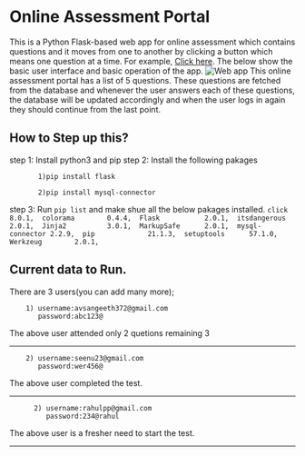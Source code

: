 # Online Assessment Portal
This is a Python Flask-based web app for online assessment which contains questions and it moves from one to another by clicking a button which means one question at a time. For example, [Click here](https://cybersmart.wnscaresfoundation.org/).
The below show the basic user interface and basic operation of the app.
![Web app](https://github.com/avsangeeth/Paginated-Questionnaire/blob/main/Frame%204.png)
This online assessment portal has a list of 5 questions. These questions are fetched from the database and whenever the user answers each of these questions, the database will be updated accordingly and when the user logs in again they should continue from the last point.

 ## How to Step up this?
 step 1: Install python3 and pip
 step 2: Install the following pakages

           1)pip install flask

           2)pip install mysql-connector
step 3: Run ```pip list``` and make shue all the below pakages installed.
            ```click           8.0.1, 
            colorama        0.4.4, 
            Flask           2.0.1, 
            itsdangerous    2.0.1, 
            Jinja2          3.0.1, 
            MarkupSafe      2.0.1, 
            mysql-connector 2.2.9, 
            pip             21.1.3, 
            setuptools      57.1.0, 
            Werkzeug        2.0.1, ```
## Current data to Run.
There are 3 users(you can add many more);

        1) username:avsangeeth372@gmail.com
           password:abc123@
The above user attended only 2 quetions remaining 3

---------------------------------------------------------------------
        2) username:seenu23@gmail.com
           password:wer456@
The above user completed the test.

----------------------------------------------------------------------

          2) username:rahulpp@gmail.com
             password:234@rahul
The above user is a fresher need to start the test.

----------------------------------------------------------------------


